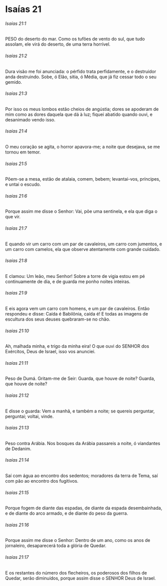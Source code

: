 # Isaías 21

###### Isaías 21:1

PESO do deserto do mar. Como os tufões de vento do sul, que tudo assolam, ele virá do deserto, de uma terra horrível.

###### Isaías 21:2

Dura visão me foi anunciada: o pérfido trata perfidamente, e o destruidor anda destruindo. Sobe, ó Elão, sitia, ó Média, que já fiz cessar todo o seu gemido.

###### Isaías 21:3

Por isso os meus lombos estão cheios de angústia; dores se apoderam de mim como as dores daquela que dá à luz; fiquei abatido quando ouvi, e desanimado vendo isso.

###### Isaías 21:4

O meu coração se agita, o horror apavora-me; a noite que desejava, se me tornou em temor.

###### Isaías 21:5

Põem-se a mesa, estão de atalaia, comem, bebem; levantai-vos, príncipes, e untai o escudo.

###### Isaías 21:6

Porque assim me disse o Senhor: Vai, põe uma sentinela, e ela que diga o que vir.

###### Isaías 21:7

E quando vir um carro com um par de cavaleiros, um carro com jumentos, e um carro com camelos, ela que observe atentamente com grande cuidado.

###### Isaías 21:8

E clamou: Um leão, meu Senhor! Sobre a torre de vigia estou em pé continuamente de dia, e de guarda me ponho noites inteiras.

###### Isaías 21:9

E eis agora vem um carro com homens, e um par de cavaleiros. Então respondeu e disse: Caída é Babilônia, caída é! E todas as imagens de escultura dos seus deuses quebraram-se no chão.

###### Isaías 21:10

Ah, malhada minha, e trigo da minha eira! O que ouvi do SENHOR dos Exércitos, Deus de Israel, isso vos anunciei.

###### Isaías 21:11

Peso de Dumá. Gritam-me de Seir: Guarda, que houve de noite? Guarda, que houve de noite?

###### Isaías 21:12

E disse o guarda: Vem a manhã, e também a noite; se quereis perguntar, perguntai; voltai, vinde.

###### Isaías 21:13

Peso contra Arábia. Nos bosques da Arábia passareis a noite, ó viandantes de Dedanim.

###### Isaías 21:14

Saí com água ao encontro dos sedentos; moradores da terra de Tema, saí com pão ao encontro dos fugitivos.

###### Isaías 21:15

Porque fogem de diante das espadas, de diante da espada desembainhada, e de diante do arco armado, e de diante do peso da guerra.

###### Isaías 21:16

Porque assim me disse o Senhor: Dentro de um ano, como os anos de jornaleiro, desaparecerá toda a glória de Quedar.

###### Isaías 21:17

E os restantes do número dos flecheiros, os poderosos dos filhos de Quedar, serão diminuídos, porque assim disse o SENHOR Deus de Israel.

